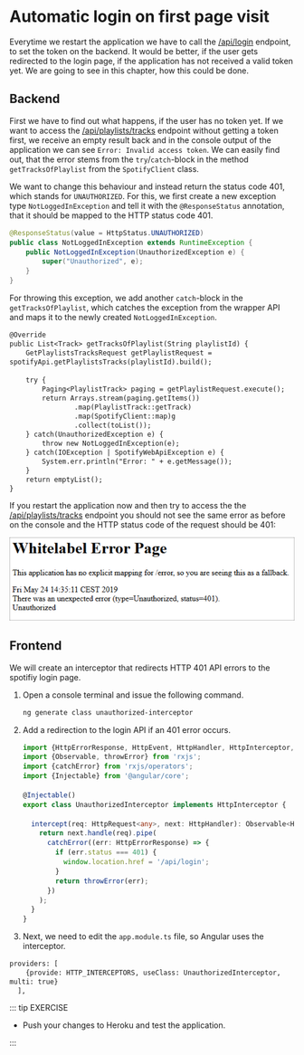 # Automatic login on first page visit

Everytime we restart the application we have to call the [/api/login](https://localhost:8080/api/login) endpoint, to set the token on the backend.
It would be better, if the user gets redirected to the login page, if the application has not received a valid token yet.
We are going to see in this chapter, how this could be done.

## Backend

First we have to find out what happens, if the user has no token yet.
If we want to access the [/api/playlists/tracks](https://localhost:8080/api/playlists/tracks) endpoint without getting a token first, we receive an empty result back and in the console output of the application we can see `Error: Invalid access token`.
We can easily find out, that the error stems from the `try`/`catch`-block in the method `getTracksOfPlaylist` from the `SpotifyClient` class.

We want to change this behaviour and instead return the status code 401, which stands for `UNAUTHORIZED`.
For this, we first create a new exception type `NotLoggedInException` and tell it with the `@ResponseStatus` annotation, that it should be mapped to the HTTP status code 401.

```java
@ResponseStatus(value = HttpStatus.UNAUTHORIZED)
public class NotLoggedInException extends RuntimeException {
    public NotLoggedInException(UnauthorizedException e) {
        super("Unauthorized", e);
    }
}
```

For throwing this exception, we add another `catch`-block in the `getTracksOfPlaylist`, which catches the exception from the wrapper API and maps it to the newly created `NotLoggedInException`. 

```java{11,12}
@Override
public List<Track> getTracksOfPlaylist(String playlistId) {
    GetPlaylistsTracksRequest getPlaylistRequest = spotifyApi.getPlaylistsTracks(playlistId).build();

    try {
        Paging<PlaylistTrack> paging = getPlaylistRequest.execute();
        return Arrays.stream(paging.getItems())
                .map(PlaylistTrack::getTrack)
                .map(SpotifyClient::map)g
                .collect(toList());
    } catch(UnauthorizedException e) {
        throw new NotLoggedInException(e);
    } catch(IOException | SpotifyWebApiException e) {
        System.err.println("Error: " + e.getMessage());
    }
    return emptyList();
}
```

If you restart the application now and then try to access the the [/api/playlists/tracks](https://localhost:8080/api/playlists/tracks) endpoint you should not see the same error as before on the console and the HTTP status code of the request should be 401:

![Unauthorized error](./backend/figures/unauthorized.png)


## Frontend

We will create an interceptor that redirects HTTP 401 API errors to the spotifiy login page.

1. Open a console terminal and issue the following command.

     ```bash
    ng generate class unauthorized-interceptor
    ```

2. Add a redirection to the login API if an 401 error occurs.

    ```typescript
    import {HttpErrorResponse, HttpEvent, HttpHandler, HttpInterceptor, HttpRequest} from '@angular/common/http';
    import {Observable, throwError} from 'rxjs';
    import {catchError} from 'rxjs/operators';
    import {Injectable} from '@angular/core';

    @Injectable()
    export class UnauthorizedInterceptor implements HttpInterceptor {

      intercept(req: HttpRequest<any>, next: HttpHandler): Observable<HttpEvent<any>> {
        return next.handle(req).pipe(
          catchError((err: HttpErrorResponse) => {
            if (err.status === 401) {
              window.location.href = '/api/login';
            }
            return throwError(err);
          })
        );
      }
    }
    ```

3. Next, we need to edit the `app.module.ts` file, so Angular uses the interceptor.
  
  ```typescript{2}
  providers: [
      {provide: HTTP_INTERCEPTORS, useClass: UnauthorizedInterceptor, multi: true}
    ],
  ```

::: tip EXERCISE

* Push your changes to Heroku and test the application.

:::